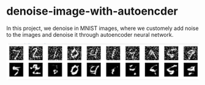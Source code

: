 # denoise-image-with-autoencder
In this project, we denoise in MNIST images, where we customely add noise to the images and denoise it through autoencoder neural network. 

![alt text](./denoise.png)
